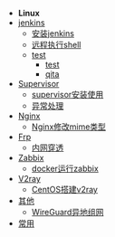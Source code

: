 - **Linux**
- [jenkins](404)
    - [安装jenkins](jenkins/安装jenkins)
    - [远程执行shell](jenkins/Jenkins在远程主机执行shell)
    - [test]()
    	- [test](test)
    	- [qita](test)
- [Supervisor](404)
    - [supervisor安装使用](supervisor/supervisor安装使用)
    - [异常处理](supervisor/supervisor异常处理)
- [Nginx](404)
    - [Nginx修改mime类型](nginx/Nginx修改mime类型)
- [Frp](404)
    - [内网穿透](frp/内网frp穿透搭建教程)
- [Zabbix]()
    - [docker运行zabbix](zabbix/docker运行zabbix)
- [V2ray]()
    - [CentOS搭建v2ray](v2ray/CentOS搭建v2ray)
- [其他]()
    - [WireGuard异地组网](other/WireGuard组建异地服务器内网)
- [常用](222.md)
<!-- - **PHP**
- **Python**
- **Mysql**
- **Thinkphp**
- **Metasploit**
- **2Bizbox**
- **Bitcoin**
- **Css**
- **Bash**
- **VB_NET**
- **Docker**
- **Kubernetes**
- **Other**
- **Other**
- **Other**
- **Other**
- **Other**
- [ThinkPHP5.1文档](https://www.kancloud.cn/manual/thinkphp5_1/353946)
- [ThinkPHP6.0文档](https://www.kancloud.cn/manual/thinkphp6_0/1037479)
 -->